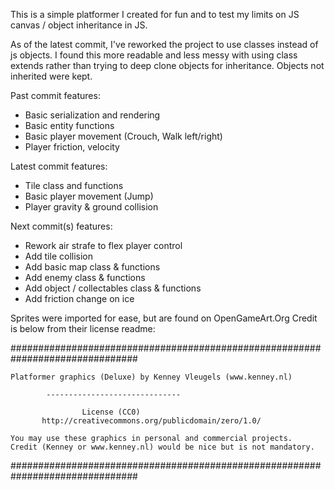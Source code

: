 This is a simple platformer I created for fun and to test my limits on JS canvas / object inheritance in JS.

As of the latest commit, I've reworked the project to use classes instead of js objects.
I found this more readable and less messy with using class extends rather than trying to deep clone
objects for inheritance. Objects not inherited were kept.

Past commit features:
- Basic serialization and rendering
- Basic entity functions
- Basic player movement (Crouch, Walk left/right)
- Player friction, velocity

Latest commit features:
- Tile class and functions
- Basic player movement (Jump)
- Player gravity & ground collision

Next commit(s) features:
- Rework air strafe to flex player control
- Add tile collision
- Add basic map class & functions
- Add enemy class & functions
- Add object / collectables class & functions
- Add friction change on ice


Sprites were imported for ease, but are found on OpenGameArt.Org
Credit is below from their license readme:

###############################################################################

	Platformer graphics (Deluxe) by Kenney Vleugels (www.kenney.nl)

			------------------------------

			        License (CC0)
	       http://creativecommons.org/publicdomain/zero/1.0/

	You may use these graphics in personal and commercial projects.
	Credit (Kenney or www.kenney.nl) would be nice but is not mandatory.

###############################################################################